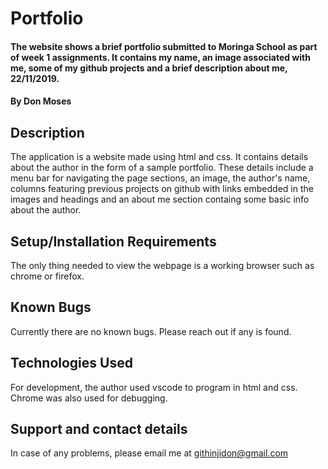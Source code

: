 # Portfolio
#### The website shows a brief portfolio submitted to Moringa School as part of week 1 assignments. It contains my name, an image associated with me, some of my github projects and a brief description about me, 22/11/2019.
#### By **Don Moses**
## Description
The application is a website made using html and css. It contains details about the author in the form of a sample portfolio. These details include a menu bar for navigating the page sections, an image, the author's name, columns featuring previous projects on github with links embedded in the images and headings and an about me section containg some basic info about the author.  
## Setup/Installation Requirements
The only thing needed to view the webpage is a working browser such as chrome or firefox.
## Known Bugs
Currently there are no known bugs. Please reach out if any is found.
## Technologies Used
For development, the author used vscode to program in html and css. Chrome was also used for debugging.
## Support and contact details
In case of any problems, please email me at githinjidon@gmail.com
